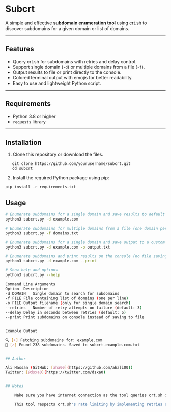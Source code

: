 # Subcrt

A simple and effective **subdomain enumeration tool** using [crt.sh](https://crt.sh/) to discover subdomains for a given domain or list of domains.

---

## Features

- Query crt.sh for subdomains with retries and delay control.
- Support single domain (`-d`) or multiple domains from a file (`-f`).
- Output results to file or print directly to the console.
- Colored terminal output with emojis for better readability.
- Easy to use and lightweight Python script.

---

## Requirements

- Python 3.8 or higher
- `requests` library

---

## Installation

1. Clone this repository or download the files.
```
   git clone https://github.com/yourusername/subcrt.git
   cd subcrt
```


2. Install the required Python package using pip:

```
pip install -r requirements.txt
```

## Usage
```bash
# Enumerate subdomains for a single domain and save results to default file
python3 subcrt.py -d example.com

# Enumerate subdomains for multiple domains from a file (one domain per line)
python3 subcrt.py -f domains.txt

# Enumerate subdomains for a single domain and save output to a custom file
python3 subcrt.py -d example.com -o output.txt

# Enumerate subdomains and print results on the console (no file saving)
python3 subcrt.py -d example.com --print

# Show help and options
python3 subcrt.py --help

Command Line Arguments
Option	Description
-d DOMAIN	Single domain to search for subdomains
-f FILE	File containing list of domains (one per line)
-o FILE	Output filename (only for single domain search)
--retries	Number of retry attempts on failure (default: 3)
--delay	Delay in seconds between retries (default: 5)
--print	Print subdomains on console instead of saving to file


Example Output

🔍 [+] Fetching subdomains for: example.com
📁 [✓] Found 238 subdomains. Saved to subcrt-example.com.txt


## Author

Ali Hassan (GitHub: [aha00](https://github.com/ahali00))  
Twitter: [@dsxa0](https://twitter.com/dsxa0)


## Notes

    Make sure you have internet connection as the tool queries crt.sh online.

    This tool respects crt.sh's rate limiting by implementing retries and delays
